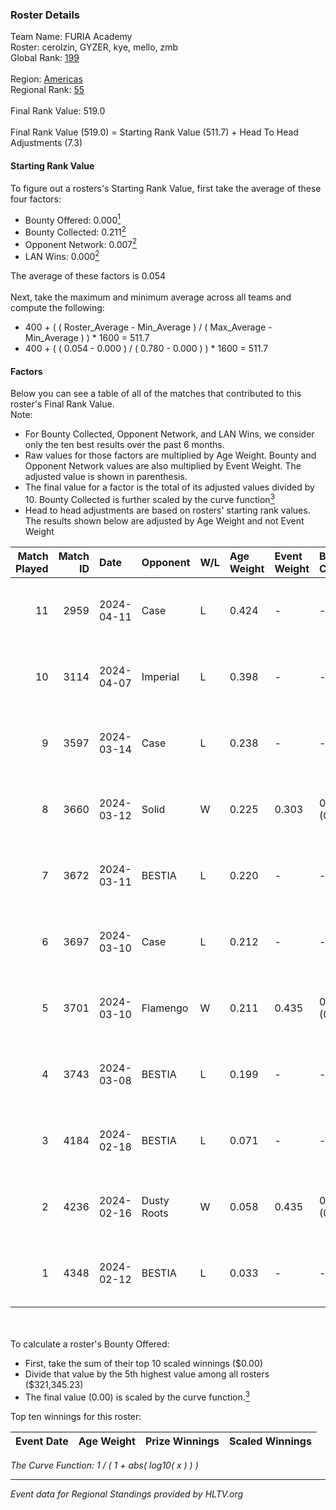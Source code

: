 ### Roster Details<br />
Team Name: FURIA Academy<br />
Roster: cerolzin, GYZER, kye, mello, zmb<br />
Global Rank: [199](../standings_global.md)<br />
<br />
Region: [Americas]( ../standings_americas.md)<br />
Regional Rank: [55]( ../standings_americas.md)<br />
<br />
Final Rank Value:  519.0<br />
<br />
Final Rank Value (519.0) = Starting Rank Value (511.7) + Head To Head Adjustments (7.3)<br />

#### Starting Rank Value<br />
To figure out a rosters's Starting Rank Value, first take the average of these four factors:<br />
- Bounty Offered: 0.000[<sup>1</sup>](#table2)
- Bounty Collected: 0.211[<sup>2</sup>](#table1)
- Opponent Network: 0.007[<sup>2</sup>](#table1)
- LAN Wins: 0.000[<sup>2</sup>](#table1)

The average of these factors is 0.054<br />
<br />
Next, take the maximum and minimum average across all teams and compute the following:<br />
- 400 + ( ( Roster_Average - Min_Average ) / ( Max_Average - Min_Average ) ) * 1600 = 511.7
- 400 + ( ( 0.054 - 0.000 ) / ( 0.780 - 0.000 ) ) * 1600 = 511.7


#### Factors<br />
Below you can see a table of all of the matches that contributed to this roster's Final Rank Value.<br />
Note:<br />

- For Bounty Collected, Opponent Network, and LAN Wins, we consider only the ten best results over the past 6 months.
- Raw values for those factors are multiplied by Age Weight. Bounty and Opponent Network values are also multiplied by Event Weight. The adjusted value is shown in parenthesis.
- The final value for a factor is the total of its adjusted values divided by 10. Bounty Collected is further scaled by the curve function[<sup>3</sup>](#curveFunction)
- Head to head adjustments are based on rosters' starting rank values. The results shown below are adjusted by Age Weight and not Event Weight
<span id="table1"></span><br />


| Match Played | Match ID | Date       | Opponent    | W/L | Age Weight | Event Weight | Bounty Collected | Opponent Network | LAN Wins  | H2H Adj. | Roster                                |
| -: | -: | :- | :- | :- | :- | :- | :- | :- | :- | -: | :- |
|           11 |     2959 | 2024-04-11 | Case        | L   | 0.424      | -            | -                | -                | -         |    -1.37 | cerolzin, GYZER, kye, mello, zmb      |
|           10 |     3114 | 2024-04-07 | Imperial    | L   | 0.398      | -            | -                | -                | -         |    -0.18 | Bruninho, cerolzin, GYZER, kye, mello |
|            9 |     3597 | 2024-03-14 | Case        | L   | 0.238      | -            | -                | -                | -         |    -0.72 | Bruninho, cerolzin, GYZER, kye, mello |
|            8 |     3660 | 2024-03-12 | Solid       | W   | 0.225      | 0.303        | 0.025 (0.002)    | 0.825 (0.056)    | 0 (0.000) |     6.32 | Bruninho, cerolzin, GYZER, kye, mello |
|            7 |     3672 | 2024-03-11 | BESTIA      | L   | 0.220      | -            | -                | -                | -         |    -0.40 | Bruninho, cerolzin, GYZER, kye, mello |
|            6 |     3697 | 2024-03-10 | Case        | L   | 0.212      | -            | -                | -                | -         |    -0.59 | Bruninho, cerolzin, GYZER, kye, mello |
|            5 |     3701 | 2024-03-10 | Flamengo    | W   | 0.211      | 0.435        | 0.000 (0.000)    | 0.013 (0.001)    | 0 (0.000) |     3.15 | Bruninho, cerolzin, GYZER, kye, mello |
|            4 |     3743 | 2024-03-08 | BESTIA      | L   | 0.199      | -            | -                | -                | -         |    -0.35 | Bruninho, cerolzin, GYZER, kye, mello |
|            3 |     4184 | 2024-02-18 | BESTIA      | L   | 0.071      | -            | -                | -                | -         |    -0.12 | Bruninho, cerolzin, GYZER, kye, mello |
|            2 |     4236 | 2024-02-16 | Dusty Roots | W   | 0.058      | 0.435        | 0.006 (0.000)    | 0.366 (0.009)    | 0 (0.000) |     1.58 | Bruninho, cerolzin, GYZER, kye, mello |
|            1 |     4348 | 2024-02-12 | BESTIA      | L   | 0.033      | -            | -                | -                | -         |    -0.06 | Bruninho, cerolzin, GYZER, kye, mello |

<br />
<span id="table2"></span><br />
To calculate a roster's Bounty Offered:<br />

- First, take the sum of their top 10 scaled winnings ($0.00)
- Divide that value by the 5th highest value among all rosters ($321,345.23)
- The final value (0.00) is scaled by the curve function.[<sup>3</sup>](#curveFunction)

Top ten winnings for this roster:<br />

| Event Date | Age Weight | Prize Winnings | Scaled Winnings |
| :- | -: | :- | :- |


<span id="curveFunction"></span>_The Curve Function: 1 / ( 1 + abs( log10( x ) ) )_<br />

---
_Event data for Regional Standings provided by HLTV.org_<br />
